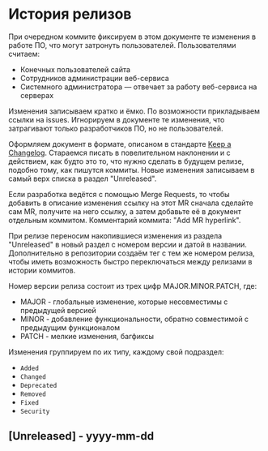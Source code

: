 # История релизов

При очередном коммите фиксируем в этом документе те изменения в работе ПО, что могут затронуть пользователей. Пользователями считаем:

- Конечных пользователей сайта
- Сотрудников администрации веб-сервиса
- Системного администратора — отвечает за работу веб-сервиса на серверах

Изменения записываем кратко и ёмко. По возможности прикладываем ссылки на issues. Игнорируем в документе те изменения, что затрагивают только разработчиков ПО, но не пользователей.

Оформляем документ в формате, описаном в стандарте [Keep a Changelog](http://keepachangelog.com/). Стараемся писать в повелительном наклонении и с действием, как будто это то, что нужно сделать в будущем релизе, подобно тому, как пишутся коммиты. Новые изменения записываем в самый верх списка в раздел "Unreleased".

Если разработка ведётся с помощью Merge Requests, то чтобы добавить в описание изменения ссылку на этот MR сначала сделайте сам MR, получите на него ссылку, а затем добавьте её в документ отдельным коммитом. Комментарий коммита: "Add MR hyperlink".

При релизе переносим накопившиеся изменения из раздела "Unreleased" в новый раздел с номером версии и датой в названии. Дополнительно в репозитории создаём тег с тем же номером релиза, чтобы иметь возможность быстро переключаться между релизами в истории коммитов.

Номер версии релиза состоит из трех цифр MAJOR.MINOR.PATCH, где:

- MAJOR - глобальные изменение, которые несовместимы с предыдущей версией
- MINOR - добавление функциональности, обратно совместимой с предыдущим функционалом
- PATCH - мелкие изменения, багфиксы

Изменения группируем по их типу, каждому свой подраздел:

- `Added`
- `Changed`
- `Deprecated`
- `Removed`
- `Fixed`
- `Security`

## [Unreleased] - yyyy-mm-dd
